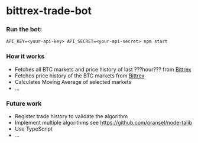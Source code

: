 # bittrex-trade-bot

### Run the bot:
`API_KEY=<your-api-key> API_SECRET=<your-api-secret> npm start`

### How it works
* Fetches all BTC markets and price history of last ???hour??? from [Bittrex](https://bittrex.com/api/v1.1/public/getmarketsummaries)
* Fetches price history of the BTC markets from [Bittrex](https://bittrex.com/api/v1.1/public/getmarkethistory?market=BTC-DOGE)
* Calculates Moving Average of selected markets
* ...

### Future work
* Register trade history to validate the algorithm
* Implement multiple algorithms see https://github.com/oransel/node-talib
* Use TypeScript
* ...
